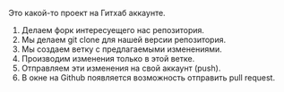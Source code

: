 Это какой-то проект на Гитхаб аккаунте.


1. Делаем форк интересуещего нас репозитория.
2. Мы делаем git clone для нашей версии репозитория.
3. Мы создаем ветку с предлагаемыми изменениями.
4. Производим изменения только в этой ветке.
5. Отправляем эти изменения на свой аккаунт (push).
6. В окне на Github появляется возможность отправить pull request.